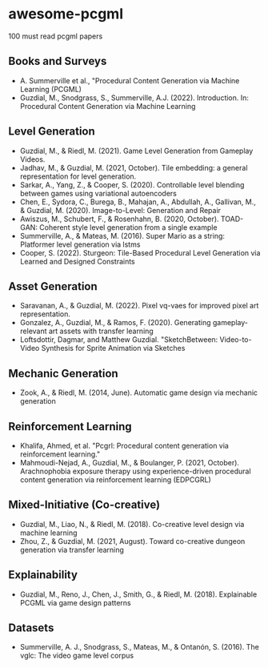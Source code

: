 # awesome-pcgml
100 must read pcgml papers


## Books and Surveys
  - A. Summerville et al., "Procedural Content Generation via Machine Learning (PCGML)
  - Guzdial, M., Snodgrass, S., Summerville, A.J. (2022). Introduction. In: Procedural Content Generation via Machine Learning

## Level Generation
  - Guzdial, M., & Riedl, M. (2021). Game Level Generation from Gameplay Videos.
  - Jadhav, M., & Guzdial, M. (2021, October). Tile embedding: a general representation for level generation.
  - Sarkar, A., Yang, Z., & Cooper, S. (2020). Controllable level blending between games using variational autoencoders
  - Chen, E., Sydora, C., Burega, B., Mahajan, A., Abdullah, A., Gallivan, M., & Guzdial, M. (2020). Image-to-Level: Generation and Repair
  - Awiszus, M., Schubert, F., & Rosenhahn, B. (2020, October). TOAD-GAN: Coherent style level generation from a single example
  - Summerville, A., & Mateas, M. (2016). Super Mario as a string: Platformer level generation via lstms
  - Cooper, S. (2022). Sturgeon: Tile-Based Procedural Level Generation via Learned and Designed Constraints
    
## Asset Generation 
  - Saravanan, A., & Guzdial, M. (2022). Pixel vq-vaes for improved pixel art representation.
  - Gonzalez, A., Guzdial, M., & Ramos, F. (2020). Generating gameplay-relevant art assets with transfer learning
  - Loftsdottir, Dagmar, and Matthew Guzdial. "SketchBetween: Video-to-Video Synthesis for Sprite Animation via Sketches

## Mechanic Generation
  - Zook, A., & Riedl, M. (2014, June). Automatic game design via mechanic generation

## Reinforcement Learning
  - Khalifa, Ahmed, et al. "Pcgrl: Procedural content generation via reinforcement learning."
  - Mahmoudi-Nejad, A., Guzdial, M., & Boulanger, P. (2021, October). Arachnophobia exposure therapy using experience-driven procedural content generation via reinforcement learning (EDPCGRL)

## Mixed-Initiative (Co-creative)
  - Guzdial, M., Liao, N., & Riedl, M. (2018). Co-creative level design via machine learning
  - Zhou, Z., & Guzdial, M. (2021, August). Toward co-creative dungeon generation via transfer learning

## Explainability
  - Guzdial, M., Reno, J., Chen, J., Smith, G., & Riedl, M. (2018). Explainable PCGML via game design patterns

## Datasets
  - Summerville, A. J., Snodgrass, S., Mateas, M., & Ontanón, S. (2016). The vglc: The video game level corpus
    
    
    
